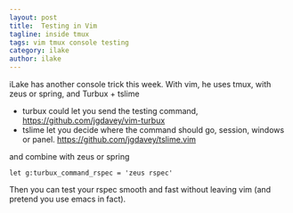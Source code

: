 ```yaml
---
layout: post
title:  Testing in Vim
tagline: inside tmux
tags: vim tmux console testing
category: ilake
author: ilake
---
```

iLake has another console trick this week. With vim, he uses tmux, with zeus or spring, and Turbux + tslime

- turbux could let you send the testing command, <https://github.com/jgdavey/vim-turbux>
- tslime let you decide where the command should go, session, windows or panel. <https://github.com/jgdavey/tslime.vim>

and combine with zeus or spring

    let g:turbux_command_rspec = 'zeus rspec'

Then you can test your rspec smooth and fast without leaving vim (and pretend you use emacs in fact).
